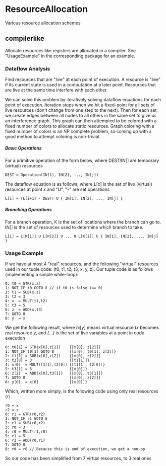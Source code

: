 # ResourceAllocation
Various resource allocation schemes

## compilerlike

Allocate resources like registers are allocated in a compiler. See "UsageExample" in the corresponding package for an example.

### Dataflow Analysis

Find resources that are "live" at each point of execution. A resource is "live" if its current state is used in a computation at a later point. Resources that are live at the same time interfere with each other.

We can solve this problem by iteratively solving dataflow equations for each point of execution. Iteration stops when we hit a fixed-point for all sets of live resources (don't change from one step to the next). Then for each set, we create edges between all nodes to all others in the same set to give us an interference graph. This graph can then attempted to be colored with a fixed number of colors to allocate static resources. Graph coloring with a fixed number of colors is an NP complete problem, so coming up with a good method to attempt coloring is non-trivial.

##### Basic Operations
For a primitive operation of the form below, where DEST/IN[] are temporary (virtual) resources

```
DEST = Operation(IN[1], IN[2], ..., IN[j])
```

The dataflow equation is as follows, where L[x] is the set of live (virtual) resources at point x and "U", "-" are set operations

```
L[i] = (L[i+1] - DEST) U { IN[1], IN[2], ..., IN[j] }
```

##### Branching Operations
For a branch operation, K is the set of locations where the branch can go to. IN[] is the set of resources used to determine which branch to take.

```
L[i] = L[K[1]] U L[K[2]] U ... U L[K[i]] U { IN[1], IN[2], ..., IN[j] }
```

### Usage Example
If we have at most 4 "real" resources, and the following "virtual" resources used in our tuple code: (t0, t1, t2, t3, x, y, z). Our tuple code is as follows (implementing a simple while-loop):

```
0: t0 = GTR(x,z)
1: NOT_IF t0 GOTO 8 // if t0 is false (== 0)
2: t1 = SUB(x,z)
3: t2 = 3
4: x  = MULT(t1,t2)
5: t3 = 5
6: z  = ADD(x,t3)
7: GOTO 0
8: y  = x
```

We get the following result, where *tx*[*y*] means virtual resource *tx* becomes real resource *y*, and *{...}* is the set of live variables at a point in code execution
```
0: t0[1] = GTR(x[0],z[2])    {[x[0], z[2]]}
1: NOT_IF t0[1] GOTO 8       {[x[0], t0[1], z[2]]}
2: t1[1] = SUB(x[0],z[2])    {[x[0], z[2]]}
3: t2[0] = 3                 {[t1[1]]}
4: x[0]  = MULT(t1[1],t2[0]) {[t1[1], t2[0]]}
5: t3[1] = 5                 {[x[0]]}
6: z[2]  = ADD(x[0],t3[1])   {[x[0], t3[1]]}
7: GOTO 0                    {[x[0], z[2]]}
8: y[0]  = x[0]              {[x[0]]}
```

Which, written more simply, is the following code using only real resources (*r*)
```
r0 = x
r2 = z
0: r1 = GTR(r0,r2)
1: NOT_IF r1 GOTO 8
2: r1 = SUB(r0,r2)
3: r0 = 3
4: r0 = MULT(r1,r0)
5: r1 = 5
6: r2 = ADD(r0,r1)
7: GOTO 0
8: r0 = r0 // Because this is end of execution, we get a non-op
```
So our code has been simplified from 7 virtual resources, to 3 real ones
